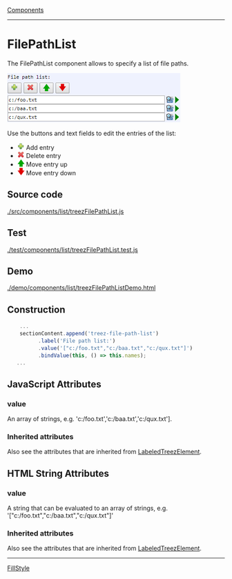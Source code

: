 [Components](../components.md)

----

# FilePathList
		
The FilePathList component allows to specify a list of file paths. 
	
![](../../images/treezFilePathList.png)

Use the buttons and text fields to edit the entries of the list:

* ![](../../../icons/add.png) Add entry
* ![](../../../icons/delete.png) Delete entry
* ![](../../../icons/up.png) Move entry up
* ![](../../../icons/down.png) Move entry down 
		
## Source code

[./src/components/list/treezFilePathList.js](../../../src/components/list/treezFilePathList.js)

## Test

[./test/components/list/treezFilePathList.test.js](../../../test/components/list/treezFilePathList.test.js)

## Demo

[./demo/components/list/treezFilePathListDemo.html](../../../demo/components/list/treezFilePathListDemo.html)

## Construction

```javascript
    ...
    sectionContent.append('treez-file-path-list')
		  .label('File path list:')		  
		  .value('["c:/foo.txt","c:/baa.txt","c:/qux.txt"]')		
		  .bindValue(this, () => this.names);	
   ...
```

## JavaScript Attributes

### value

An array of strings, e.g. \'c:/foo.txt','c:/baa.txt','c:/qux.txt'\]. 

### Inherited attributes

Also see the attributes that are inherited from [LabeledTreezElement](../labeledTreezElement.md#value).



## HTML String Attributes

### value

A string that can be evaluated to an array of strings, e.g. '\["c:/foo.txt","c:/baa.txt","c:/qux.txt"\]'

### Inherited attributes

Also see the attributes that are inherited from [LabeledTreezElement](../labeledTreezElement.md#value1).


----

[FillStyle](../fillStyl/fillStyle.md)

